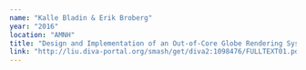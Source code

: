 ```yaml
---
name: "Kalle Bladin & Erik Broberg"
year: "2016"
location: "AMNH"
title: "Design and Implementation of an Out-of-Core Globe Rendering System Using Multiple Map Services"
link: "http://liu.diva-portal.org/smash/get/diva2:1098476/FULLTEXT01.pdf"
---
```

